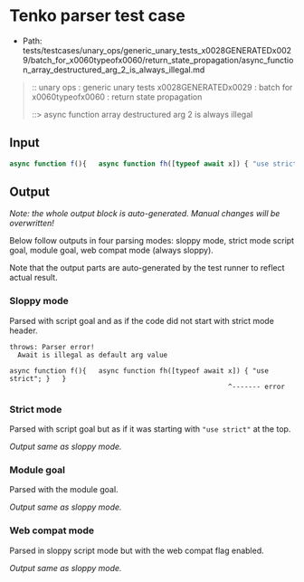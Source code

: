 # Tenko parser test case

- Path: tests/testcases/unary_ops/generic_unary_tests_x0028GENERATEDx0029/batch_for_x0060typeofx0060/return_state_propagation/async_function_array_destructured_arg_2_is_always_illegal.md

> :: unary ops : generic unary tests x0028GENERATEDx0029 : batch for x0060typeofx0060 : return state propagation
>
> ::> async function array destructured arg 2 is always illegal

## Input

`````js
async function f(){   async function fh([typeof await x]) { "use strict"; }   }
`````

## Output

_Note: the whole output block is auto-generated. Manual changes will be overwritten!_

Below follow outputs in four parsing modes: sloppy mode, strict mode script goal, module goal, web compat mode (always sloppy).

Note that the output parts are auto-generated by the test runner to reflect actual result.

### Sloppy mode

Parsed with script goal and as if the code did not start with strict mode header.

`````
throws: Parser error!
  Await is illegal as default arg value

async function f(){   async function fh([typeof await x]) { "use strict"; }   }
                                                      ^------- error
`````

### Strict mode

Parsed with script goal but as if it was starting with `"use strict"` at the top.

_Output same as sloppy mode._

### Module goal

Parsed with the module goal.

_Output same as sloppy mode._

### Web compat mode

Parsed in sloppy script mode but with the web compat flag enabled.

_Output same as sloppy mode._
